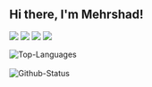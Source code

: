 <h2 align="left">Hi there, I'm Mehrshad!
  <!--<img align="right" src="https://visitor-badge.glitch.me/badge?page_id=mehrshaad.visitor-badge&left_text=Page%20Visitors&left_color=black&right_color=red"/>-->
</h2>


<a href="mailto:mehrdadashzadeh1379@gmail.com"><img src="https://img.shields.io/badge/Gmail-D14836?style=for-the-badge&logo=gmail&logoColor=white" /></a>
<a href="https://www.linkedin.com/in/ali-dadashzadeh-7053491b3/"><img src="https://img.shields.io/badge/LinkedIn-0077B5?style=for-the-badge&logo=linkedin&logoColor=white" /></a>
<a href="https://www.instagram.com/mehrshaad1379/"><img src="https://img.shields.io/badge/Instagram-E4405F?style=for-the-badge&logo=instagram&logoColor=white" /></a>
<a href="http://mehrshaad.github.io/"><img src="https://img.shields.io/badge/website-5AC710?style=for-the-badge&logo=About.me&logoColor=white" /></a>

<div align="left">
  <img align="center" src="https://github-readme-stats.vercel.app/api/top-langs/?username=mehrshaad&layout=compact&langs_count=6&custom_title=Most Used Languages&hide_border=true&border_radius=15&bg_color=33333350&title_color=479aff&text_color=ffffff" alt="Top-Languages"/>
  <br>
  <br>
  <img align="center" src="https://github-readme-stats.vercel.app/api?username=mehrshaad&count_private=true&show_icons=true%20&hide=stars&include_all_commits=false&line_height=24&custom_title=GitHub%20Status&hide_border=true&border_radius=15&bg_color=33333350&title_color=479aff&text_color=ffffff&icon_color=479aff" alt="Github-Status"/>
  </div>
